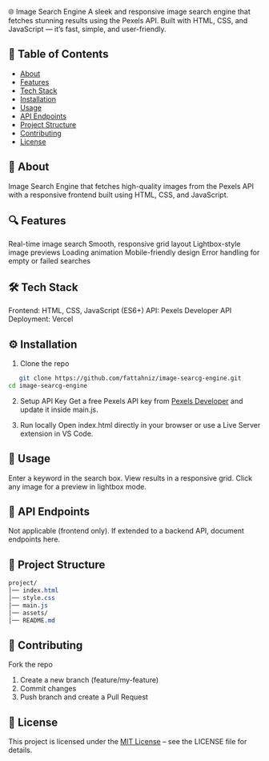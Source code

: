 🌐 Image Search Engine
A sleek and responsive image search engine that fetches stunning results using the Pexels API. Built with HTML, CSS, and JavaScript — it’s fast, simple, and user-friendly.

## 📖 Table of Contents
- [About](#about)
- [Features](#features)
- [Tech Stack](#tech-stack)
- [Installation](#installation)
- [Usage](#usage)
- [API Endpoints](#api-endpoints)
- [Project Structure](#project-structure)
- [Contributing](#contributing)
- [License](#license)


## 📌 About
  Image Search Engine that fetches high-quality images from the Pexels API with a responsive frontend built using HTML, CSS, and JavaScript.
  

## 🔍 Features
Real-time image search
Smooth, responsive grid layout
Lightbox-style image previews
Loading animation
Mobile-friendly design
Error handling for empty or failed searches


## 🛠️ Tech Stack
Frontend: HTML, CSS, JavaScript (ES6+)
API: Pexels Developer API
Deployment: Vercel


## ⚙️ Installation
1. Clone the repo
```bash
   git clone https://github.com/fattahniz/image-searcg-engine.git
cd image-searcg-engine
```

2. Setup API Key
Get a free Pexels API key from [Pexels Developer](https://www.pexels.com/api/)
 and update it inside main.js.

3. Run locally
Open index.html directly in your browser or use a Live Server extension in VS Code.

## 🚀 Usage
Enter a keyword in the search box.
View results in a responsive grid.
Click any image for a preview in lightbox mode.

## 📡 API Endpoints
Not applicable (frontend only).
If extended to a backend API, document endpoints here.

## 📂 Project Structure
```css
project/
│── index.html
│── style.css
│── main.js
│── assets/
│── README.md
```

## 🤝 Contributing
Fork the repo

1. Create a new branch (feature/my-feature)
2. Commit changes
3. Push branch and create a Pull Request

## 📄 License
This project is licensed under the [MIT License](LICENSE) – see the LICENSE
 file for details.
